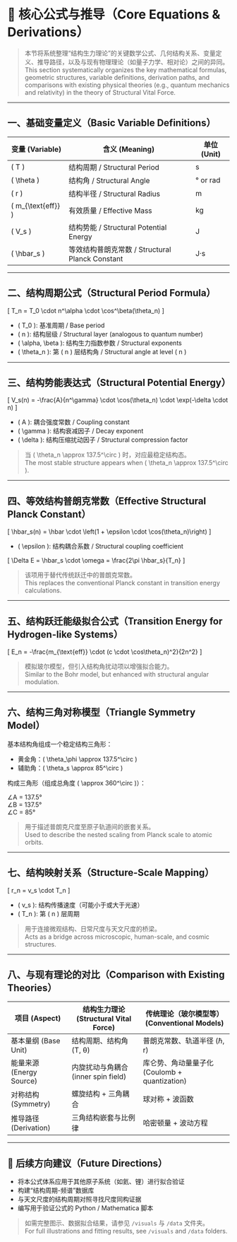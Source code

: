 
# 📐 核心公式与推导（Core Equations & Derivations）

> 本节将系统整理“结构生力理论”的关键数学公式、几何结构关系、变量定义、推导路径，以及与现有物理理论（如量子力学、相对论）之间的异同。  
> This section systematically organizes the key mathematical formulas, geometric structures, variable definitions, derivation paths, and comparisons with existing physical theories (e.g., quantum mechanics and relativity) in the theory of Structural Vital Force.

---

## 一、基础变量定义（Basic Variable Definitions）

| 变量 (Variable) | 含义 (Meaning) | 单位 (Unit) |
|----------------|----------------|-------------|
| \( T \)        | 结构周期 / Structural Period | s |
| \( \theta \)   | 结构角 / Structural Angle     | ° or rad |
| \( r \)        | 结构半径 / Structural Radius  | m |
| \( m_{\text{eff}} \) | 有效质量 / Effective Mass | kg |
| \( V_s \)      | 结构势能 / Structural Potential Energy | J |
| \( \hbar_s \)  | 等效结构普朗克常数 / Structural Planck Constant | J·s |

---

## 二、结构周期公式（Structural Period Formula）

\[
T_n = T_0 \cdot n^\alpha \cdot \cos^\beta(\theta_n)
\]

- \( T_0 \): 基准周期 / Base period  
- \( n \): 结构层级 / Structural layer (analogous to quantum number)  
- \( \alpha, \beta \): 结构生力指数参数 / Structural exponents  
- \( \theta_n \): 第 \( n \) 层结构角 / Structural angle at level \( n \)

---

## 三、结构势能表达式（Structural Potential Energy）

\[
V_s(n) = -\frac{A}{n^\gamma} \cdot \cos(\theta_n) \cdot \exp(-\delta \cdot n)
\]

- \( A \): 耦合强度常数 / Coupling constant  
- \( \gamma \): 结构衰减因子 / Decay exponent  
- \( \delta \): 结构压缩扰动因子 / Structural compression factor  

> 当 \( \theta_n \approx 137.5^\circ \) 时，对应最稳定结构态。  
> The most stable structure appears when \( \theta_n \approx 137.5^\circ \).

---

## 四、等效结构普朗克常数（Effective Structural Planck Constant）

\[
\hbar_s(n) = \hbar \cdot \left(1 + \epsilon \cdot \cos(\theta_n)\right)
\]

- \( \epsilon \): 结构耦合系数 / Structural coupling coefficient

\[
\Delta E = \hbar_s \cdot \omega = \frac{2\pi \hbar_s}{T_n}
\]

> 该项用于替代传统跃迁中的普朗克常数。  
> This replaces the conventional Planck constant in transition energy calculations.

---

## 五、结构跃迁能级拟合公式（Transition Energy for Hydrogen-like Systems）

\[
E_n = -\frac{m_{\text{eff}} \cdot (c \cdot \cos\theta_n)^2}{2n^2}
\]

> 模拟玻尔模型，但引入结构角扰动项以增强拟合能力。  
> Similar to the Bohr model, but enhanced with structural angular modulation.

---

## 六、结构三角对称模型（Triangle Symmetry Model）

基本结构角组成一个稳定结构三角形：

- 黄金角：\( \theta_\phi \approx 137.5^\circ \)  
- 辅助角：\( \theta_s \approx 85^\circ \)

构成三角形（组成总角度 \( \approx 360^\circ \)）：

∠A = 137.5°  
∠B = 137.5°  
∠C = 85°  

> 用于描述普朗克尺度至原子轨道间的嵌套关系。  
> Used to describe the nested scaling from Planck scale to atomic orbits.

---

## 七、结构映射关系（Structure-Scale Mapping）

\[
r_n = v_s \cdot T_n
\]

- \( v_s \): 结构传播速度（可能小于或大于光速）  
- \( T_n \): 第 \( n \) 层周期  
> 用于连接微观结构、日常尺度与天文尺度的桥梁。  
> Acts as a bridge across microscopic, human-scale, and cosmic structures.

---

## 八、与现有理论的对比（Comparison with Existing Theories）

| 项目 (Aspect)       | 结构生力理论 (Structural Vital Force) | 传统理论（玻尔模型等） (Conventional Models) |
|---------------------|-----------------------------------------|-----------------------------------------------|
| 基本量纲 (Base Unit) | 结构周期、结构角 (T, θ)                | 普朗克常数、轨道半径 (ℏ, r)                   |
| 能量来源 (Energy Source) | 内旋扰动与角耦合 (inner spin field) | 库仑势、角动量量子化 (Coulomb + quantization) |
| 对称结构 (Symmetry) | 螺旋结构 + 三角耦合                   | 球对称 + 波函数                               |
| 推导路径 (Derivation) | 三角结构嵌套与比例律                  | 哈密顿量 + 波动方程                           |

---

## 🚧 后续方向建议（Future Directions）

- 将本公式体系应用于其他原子系统（如氦、锂）进行拟合验证  
- 构建“结构周期-频谱”数据库  
- 与天文尺度的结构周期对照寻找尺度同构证据  
- 编写用于验证公式的 Python / Mathematica 脚本

> 如需完整图示、数据拟合结果，请参见 `/visuals` 与 `/data` 文件夹。  
> For full illustrations and fitting results, see `/visuals` and `/data` folders.
